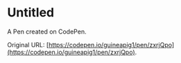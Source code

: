 # Untitled

A Pen created on CodePen.

Original URL: [https://codepen.io/guineapig1/pen/zxrjQpo](https://codepen.io/guineapig1/pen/zxrjQpo).

